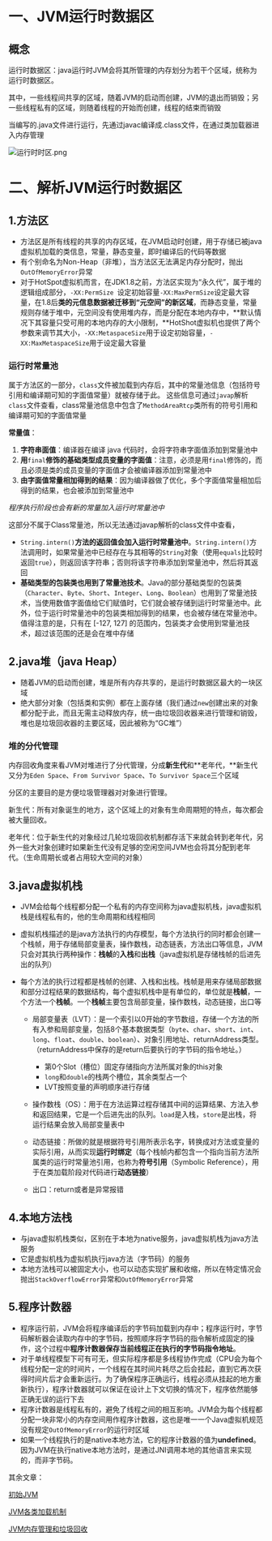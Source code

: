 # 一、JVM运行时数据区

## 概念

运行时数据区：java运行时JVM会将其所管理的内存划分为若干个区域，统称为运行时数据区。

其中，一些线程间共享的区域，随着JVM的启动而创建，JVM的退出而销毁；另一些线程私有的区域，则随着线程的开始而创建，线程的结束而销毁



当编写的.java文件进行运行，先通过javac编译成.class文件，在通过类加载器进入内存管理

![运行时时区.png](/upload/运行时时区.png)

# 二、解析JVM运行时数据区

## 1.方法区

- 方法区是所有线程的共享的内存区域，在JVM启动时创建，用于存储已被java虚拟机加载的类信息，常量，静态变量，即时编译后的代码等数据
- 有个别命名为Non-Heap（非堆），当方法区无法满足内存分配时，抛出`OutOfMemoryError`异常
- 对于HotSpot虚拟机而言，在JDK1.8之前，方法区实现为“永久代”，属于堆的逻辑组成部分，`-XX:PermSize `设定初始容量`-XX:MaxPermSize`设定最大容量，在1.8后**类的元信息数据被迁移到“元空间”的新区域**，而静态变量，常量规则存储于堆中，元空间没有使用堆内存，而是分配在本地内存中，**默认情况下其容量只受可用的本地内存的大小限制，**HotShot虚拟机也提供了两个参数来调节其大小，`-XX:MetaspaceSize`用于设定初始容量，`-XX:MaxMetaspaceSize`用于设定最大容量

### 运行时常量池

属于方法区的一部分，`class`文件被加载到内存后，其中的常量池信息（包括符号引用和编译期可知的字面值常量）就被存储于此。 这些信息可通过`javap`解析`class`文件查看，class常量池信息中包含了`MethodAreaRtcp`类所有的符号引用和编译期可知的字面值常量

**常量值**：

1. **字符串面值**：编译器在编译 java 代码时，会将字符串字面值添加到常量池中
2. **用**`final`**修饰的基础类型成员变量的字面值**：注意，必须是用`final`修饰的，而且必须是类的成员变量的字面值才会被编译器添加到常量池中
3. **由字面值常量相加得到的结果**：因为编译器做了优化，多个字面值常量相加后得到的结果，也会被添加到常量池中

*程序执行阶段也会有新的常量加入运行时常量池中*

这部分不属于Class常量池，所以无法通过javap解析的class文件中查看，

- `String.intern()`**方法的返回值会加入运行时常量池中**。`String.intern()`方法调用时，如果常量池中已经存在与其相等的`String`对象（使用`equals`比较时返回`true`），则返回该字符串；否则将该字符串添加到常量池中，然后将其返回
- **基础类型的包装类也用到了常量池技术**。Java的部分基础类型的包装类（`Character`、`Byte`、`Short`、`Integer`、`Long`、`Boolean`）也用到了常量池技术，当使用数值字面值给它们赋值时，它们就会被存储到运行时常量池中。此外，位于运行时常量池中的包装类相加得到的结果，也会被存储在常量池中。值得注意的是，只有在 [-127, 127] 的范围内，包装类才会使用到常量池技术，超过该范围的还是会在堆中存储

## 2.java堆（java Heap）

- 随着JVM的启动而创建，堆是所有内存共享的，是运行时数据区最大的一块区域
- 绝大部分对象（包括类和实例）都在上面存储（我们通过`new`创建出来的对象都分配于此，而且无需主动释放内存，统一由垃圾回收器来进行管理和销毁，堆也是垃圾回收器的主要区域，因此被称为“GC堆”）

### 堆的分代管理

内存回收角度来看JVM对堆进行了分代管理，分成**新生代**和**老年代，**新生代又分为`Eden Space`、`From Survivor Space`、`To Survivor Space`三个区域

分区的主要目的是方便垃圾管理器对对象进行管理。

新生代：所有对象诞生的地方，这个区域上的对象有生命周期短的特点，每次都会被大量回收。

老年代：位于新生代的对象经过几轮垃圾回收机制都存活下来就会转到老年代，另外一些大对象创建时如果新生代没有足够的空闲空间JVM也会将其分配到老年代。（生命周期长或者占用较大空间的对象）

## 3.java虚拟机栈

- JVM会给每个线程都分配一个私有的内存空间称为java虚拟机栈，java虚拟机栈是线程私有的，他的生命周期和线程相同

- 虚拟机栈描述的是java方法执行的内存模型，每个方法执行的同时都会创建一个栈帧，用于存储局部变量表，操作数栈，动态链表，方法出口等信息，JVM只会对其执行两种操作：**栈帧**的**入栈**和**出栈**（java虚拟机是存储栈帧的后进先出的队列）

- 每个方法的执行过程都是栈帧的创建、入栈和出栈。栈帧是用来存储局部数据和部分过程结果的数据结构，每个虚拟机栈中是有单位的，单位就是**栈帧**，一个方法一个**栈帧**。一个**栈帧**主要包含局部变量，操作数栈，动态链接，出口等

  - 局部变量表（LVT）：是一个索引以0开始的字节数组，存储一个方法的所有入参和局部变量，包括8个基本数据类型（`byte`、`char`、`short`、`int`、`long`、`float`、`double`、`boolean`）、对象引用地址、returnAddress类型。（returnAddress中保存的是return后要执行的字节码的指令地址。）

    - 第0个Slot（槽位）固定存储指向方法所属对象的this对象
    - `long`和`double`的栈两个槽位，其余类型占一个
    - LVT按照变量的声明顺序进行存储

  - 操作数栈（OS）：用于在方法运算过程存储其中间的运算结果、方法入参和返回结果，它是一个后进先出的队列。`load`是入栈，`store`是出栈，将运行结果会放入局部变量表中

  - 动态链接：所做的就是根据符号引用所表示名字，转换成对方法或变量的实际引用，从而实现**运行时绑定**（每个栈帧内都包含一个指向当前方法所属类的运行时常量池引用，也称为**符号引用**（Symbolic Reference），用于在类加载阶段对代码进行**动态链接**）

  - 出口：return或者是异常报错

    

## 4.本地方法栈

- 与java虚拟机栈类似，区别在于本地为native服务，java虚拟机栈为java方法服务
- 它是虚拟机栈为虚拟机执行java方法（字节码）的服务
- 本地方法栈可以被固定大小，也可以动态实现扩展和收缩，所以在特定情况会抛出`StackOverflowError`异常和`OutOfMemoryError`异常

## 5.程序计数器

- 程序运行前，JVM会将程序编译后的字节码加载到内存中；程序运行时，字节码解析器会读取内存中的字节码，按照顺序将字节码的指令解析成固定的操作，这个过程中**程序计数器保存当前线程正在执行的字节码指令地址**。
- 对于单线程模型下可有可无，但实际程序都是多线程协作完成（CPU会为每个线程分配一定的时间片，一个线程在其时间片耗尽之后会挂起，直到它再次获得时间片后才会重新运行。为了确保程序正确运行，线程必须从挂起的地方重新执行），程序计数器就可以保证在设计上下文切换的情况下，程序依然能够正确无误的运行下去
- 程序计数器是线程私有的，避免了线程之间的相互影响。JVM会为每个线程都分配一块非常小的内存空间用作程序计数器，这也是唯一一个Java虚拟机规范没有规定`OutOfMemoryError`的运行时区域
- 如果一个线程执行的是native本地方法，它的程序计数器的值为**undefined**。因为JVM在执行native本地方法时，是通过JNI调用本地的其他语言来实现的，而非字节码。

其余文章：

[初始JVM](https://onelibero.love/archives/jvm0)

[JVM各类加载机制](https://onelibero.love/archives/jvm2)

[JVM内存管理和垃圾回收](https://onelibero.love/archives/jvm3)